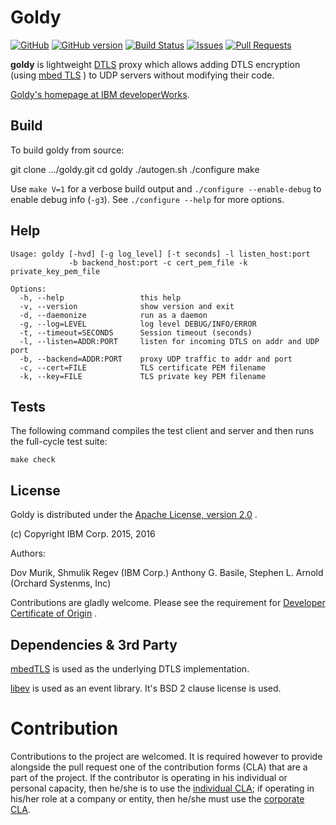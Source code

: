 # Goldy

[![GitHub](https://img.shields.io/github/license/freepn/goldy.svg)](https://github.com/freepn/goldy)
[![GitHub version](https://badge.fury.io/gh/freepn%2Fgoldy.svg)](https://badge.fury.io/gh/freepn%2Fgoldy)
[![Build Status](https://travis-ci.org/freepn/goldy.svg?branch=master)](https://travis-ci.org/freepn/goldy)
[![Issues](https://img.shields.io/github/issues/freepn/goldy.svg)](https://github.com/freepn/goldy/issues?q=is:issue+is:open)
[![Pull Requests](https://img.shields.io/github/issues-pr/freepn/goldy.svg)](https://github.com/freepn/goldy/issues?q=is:open+is:pr)

**goldy** is lightweight [DTLS](https://en.wikipedia.org/wiki/Datagram_Transport_Layer_Security)
proxy which allows adding DTLS encryption (using [mbed TLS](https://tls.mbed.org) ) to UDP servers without modifying
their code.

[Goldy's homepage at IBM developerWorks](https://developer.ibm.com/open/goldy/).

## Build

To build goldy from source:

  git clone .../goldy.git
  cd goldy
  ./autogen.sh
  ./configure
  make

Use `make V=1` for a verbose build output and `./configure --enable-debug` to
enable debug info (`-g3`).  See `./configure --help` for more options.

## Help

    Usage: goldy [-hvd] [-g log_level] [-t seconds] -l listen_host:port
                 -b backend_host:port -c cert_pem_file -k private_key_pem_file

    Options:
      -h, --help                 this help
      -v, --version              show version and exit
      -d, --daemonize            run as a daemon
      -g, --log=LEVEL            log level DEBUG/INFO/ERROR
      -t, --timeout=SECONDS      Session timeout (seconds)
      -l, --listen=ADDR:PORT     listen for incoming DTLS on addr and UDP port
      -b, --backend=ADDR:PORT    proxy UDP traffic to addr and port
      -c, --cert=FILE            TLS certificate PEM filename
      -k, --key=FILE             TLS private key PEM filename

## Tests

The following command compiles the test client and server and then runs the
full-cycle test suite:

    make check

## License

Goldy is distributed under the [Apache License, version 2.0](LICENSE) .

(c) Copyright IBM Corp. 2015, 2016

Authors:

Dov Murik, Shmulik Regev (IBM Corp.)
Anthony G. Basile, Stephen L. Arnold (Orchard Systenms, Inc)

Contributions are gladly welcome. Please see the requirement for [Developer Certificate of Origin](CONTRIBUTING.md) .

## Dependencies & 3rd Party

[mbedTLS](https://tls.mbed.org/) is used as the underlying DTLS implementation.

[libev](http://software.schmorp.de/pkg/libev.html) is used as an event library. It's BSD 2 clause license is used.

# Contribution

Contributions to the project are welcomed. It is required however to provide alongside the pull request one of the contribution forms (CLA) that are a part of the project. If the contributor is operating in his individual or personal capacity, then he/she is to use the [individual CLA](./CLA-Individual.txt); if operating in his/her role at a company or entity, then he/she must use the [corporate CLA](CLA-Corporate.txt).
